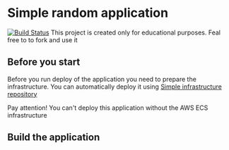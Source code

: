 # Simple random application
[![Build Status](https://travis-ci.org/99stealth/simple_random_app.svg?branch=master)](https://travis-ci.org/99stealth/simple_random_app)
This project is created only for educational purposes. Feal free to to fork and use it

## Before you start
Before you run deploy of the application you need to prepare the infrastructure. You can automatically deploy it using [Simple infrastructure repository](https://github.com/99stealth/simple-infrastructure "Simple Infrastructure")
<aside class="notice">
Pay attention! You can't deploy this application without the AWS ECS infrastructure
</aside>

## Build the application